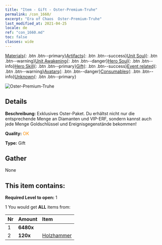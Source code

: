 ```yaml
---
title: "Item - Gift - Oster-Premium-Truhe"
permalink: /con_1660/
excerpt: "Era of Chaos  Oster-Premium-Truhe"
last_modified_at: 2021-04-25
locale: de
ref: "con_1660.md"
toc: false
classes: wide
---
```

 [Materials](/ItemsDE/){: .btn .btn--primary}[Artifacts](/ItemsDE/Artifacts/){: .btn .btn--success}[Unit Soul](/ItemsDE/UnitSoul/){: .btn .btn--warning}[Unit Awakening](/ItemsDE/UnitAwakening/){: .btn .btn--danger}[Hero Soul](/ItemsDE/HeroSoul/){: .btn .btn--info}[Hero Skill](/ItemsDE/HeroSkill/){: .btn .btn--primary}[Gift](/ItemsDE/Gift/){: .btn .btn--success}[Event related](/ItemsDE/Events/){: .btn .btn--warning}[Avatars](/ItemsDE/Avatars/){: .btn .btn--danger}[Consumables](/ItemsDE/Consumables/){: .btn .btn--info}[Unknown](/ItemsDE/Unknown/){: .btn .btn--primary}

 ![Oster-Premium-Truhe](/images/t/i_907276.png)

## Details
 **Beschreibung:** Exklusives Oster-Paket. Du erhältst nicht nur die entsprechende Menge an Diamanten und VIP-ERF, sondern kannst auch jede Menge Goldschlüssel und Ereignisgegenstände bekommen!

 **Quality:** <span style="color: #FF8C00">OK</span>

 **Type:** Gift

## Gather

  None

## This item contains:

 **Required Level to open:** 1

 1 You would get **ALL** items  from:

  | Nr | Amount |     Item    |
  |:---|:-------|:------------|
  | 1 |  **6480x** | <i class="fas fa-gem"/> |  | 
  | 2 |  **120x** | [Holzhammer](/ItemsDE/con_538/) |  | 
